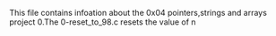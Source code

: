 This file contains infoation about the 0x04 pointers,strings and arrays project
0.The 0-reset_to_98.c resets the value of n

